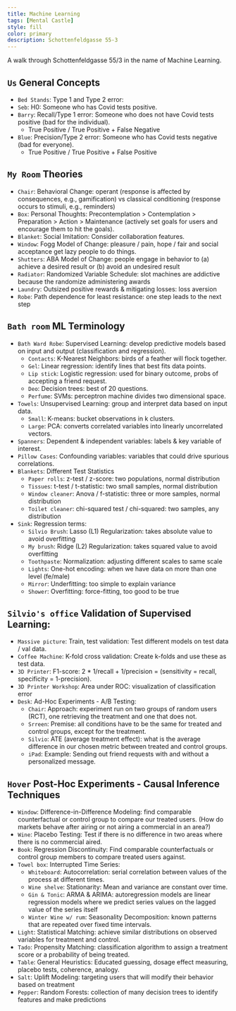 ```yaml
---
title: Machine Learning
tags: [Mental Castle]
style: fill
color: primary
description: Schottenfeldgasse 55-3
---
```


A walk through Schottenfeldgasse 55/3 in the name of Machine Learning.

## `Us` General Concepts

- `Bed Stands`: Type 1 and Type 2 error: 
- `Seb`: H0: Someone who has Covid tests positive.
- `Barry`: Recall/Type 1 error: Someone who does not have Covid tests positive (bad for the individual).
  - True Positive / True Positive + False Negative
- `Blue`: Precision/Type 2 error: Someone who has Covid tests negative (bad for everyone).
  - True Positive / True Positive + False Positive

## `My Room` Theories

- `Chair`: Behavioral Change: operant (response is affected by consequences, e.g., gamification) vs classical conditioning (response occurs to stimuli, e.g., reminders)
- `Box`: Personal Thoughts: Precontemplation > Contemplation > Preparation > Action > Maintenance (actively set goals for users and encourage them to hit the goals).
- `Blanket`: Social Imitation: Consider collaboration features.
- `Window`: Fogg Model of Change: pleasure / pain, hope / fair and social acceptance get lazy people to do things.
- `Shutters`: ABA Model of Change: people engage in behavior to (a) achieve a desired result or (b) avoid an undesired result
- `Radiator`: Randomized Variable Schedule: slot machines are addictive because the randomize administering awards
- `Laundry`: Outsized positive rewards & mitigating losses: loss aversion
- `Robe`: Path dependence for least resistance: one step leads to the next step

## `Bath room` ML Terminology

- `Bath Ward Robe`: Supervised Learning: develop predictive models based on input and output (classification and regression).
  - `Contacts`: K-Nearest Neighbors: birds of a feather will flock together.
  - `Gel`: Linear regression: identify lines that best fits data points.
  - `Lip stick`: Logistic regression: used for binary outcome, probs of accepting a friend request.
  - `Deo`: Decision trees: best of 20 questions.
  - `Perfume`: SVMs:  perceptron machine divides two dimensional space.
- `Towels`: Unsupervised Learning: group and interpret data based on input data.
  - `Small`: K-means: bucket observations in k clusters.
  - `Large`: PCA: converts correlated variables into linearly uncorrelated vectors.
- `Spanners`: Dependent & independent variables: labels & key variable of interest.
- `Pillow Cases`: Confounding variables: variables that could drive spurious correlations.
- `Blankets`: Different Test Statistics
  - `Paper rolls`: z-test / z-score: two populations, normal distribution
  - `Tissues`: t-test / t-statistic: two small samples, normal distribution
  - `Window cleaner`: Anova / f-statistic: three or more samples, normal distribution
  - `Toilet cleaner`: chi-squared test / chi-squared: two samples, any distribution
- `Sink`: Regression terms: 
  - `Silvio Brush`: Lasso (L1) Regularization: takes absolute value to avoid overfitting
  - `My brush`: Ridge (L2) Regularization: takes squared value to avoid overfitting
  - `Toothpaste`: Normalization: adjusting different scales to same scale
  - `Lights`: One-hot encoding: when we have data on more than one level (fe/male)
  - `Mirror`: Underfitting: too simple to explain variance
  - `Shower`: Overfitting: force-fitting, too good to be true

## `Silvio's office` Validation of Supervised Learning: 

- `Massive picture`: Train, test validation: Test different models on test data / val data.
- `Coffee Machine`: K-fold cross validation: Create k-folds and use these as test data.
- `3D Printer`: F1-score:  2 * 1/recall + 1/precision = (sensitivity = recall, specificity = 1-precision).
- `3D Printer Workshop`: Area under ROC: visualization of classification error 
- `Desk`: Ad-Hoc Experiments - A/B Testing:
  - `Chair`: Approach: experiment run on two groups of random users (RCT), one retrieving the treatment and one that does not.
  - `Srreen`: Premise: all conditions have to be the same for treated and control groups, except for the treatment.
  - `Silvio`: ATE (average treatment effect): what is the average difference in our chosen metric between treated and control groups.
  - `iPad`: Example: Sending out friend requests with and without a personalized message.

## `Hover` Post-Hoc Experiments - Causal Inference Techniques

- `Window`: Difference-in-Difference Modeling: find comparable counterfactual or control group to compare our treated users. (How do markets behave after airing or not airing a commercial in an area?)
- `Wine`: Placebo Testing: Test if there is no difference in two areas where there is no commercial aired.
- `Book`: Regression Discontinuity: Find comparable counterfactuals or control group members to compare treated users against.
- `Towel box`: Interrupted Time Series: 
  - `Whiteboard`: Autocorrelation: serial correlation between values of the process at different times.
  - `Wine shelve`: Stationarity: Mean and variance are constant over time.
  - `Gin & Tonic`: ARMA & ARIMA: autoregression models are linear regression models where we predict series values on the lagged value of the series itself
  - `Winter Wine w/ rum`: Seasonality Decomposition: known patterns that are repeated over fixed time intervals.
- `Light`: Statistical Matching: achieve similar distributions on observed variables for treatment and control.
- `Tado`: Propensity Matching: classification algorithm to assign a treatment score or a probability of being treated.
- `Table`: General Heuristics: Educated guessing, dosage effect measuring, placebo tests, coherence, analogy.
- `Salt`: Uplift Modeling: targeting users that will modify their behavior based on treatment
- `Pepper`: Random Forests: collection of many decision trees to identify features and make predictions 